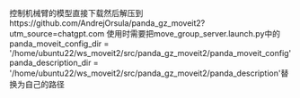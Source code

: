 控制机械臂的模型直接下载然后解压到https://github.com/AndrejOrsula/panda_gz_moveit2?utm_source=chatgpt.com
使用时需要把move_group_server.launch.py中的    panda_moveit_config_dir = '/home/ubuntu22/ws_moveit2/src/panda_gz_moveit2/panda_moveit_config'
    panda_description_dir = '/home/ubuntu22/ws_moveit2/src/panda_gz_moveit2/panda_description'替换为自己的路径
